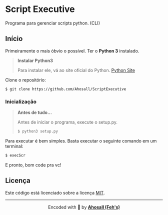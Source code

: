 # Script Executive
Programa para gerenciar scripts python. (CLI)

## Início
Primeiramente o mais óbvio o possível. Ter o **Python 3** instalado.

> **Instalar Python3**
> 
> Para instalar ele, vá ao site oficial do Python. <a target="blank" href="https://www.python.org/">Python Site</a>

Clone o repositório:

```shell
$ git clone https://github.com/Ahosall/ScriptExecutive
```

### Inicialização
> **Antes de tudo...**
>
> Antes de iniciar o programa, execute o setup.py.
> ```bash
> $ python3 setup.py
> ```

Para executar é bem simples. Basta executar o seguinte comando em um terminal:
```bash
$ execScr
```
E pronto, bom code pra vc!

## Licença
Este código está licenciado sobre a licença [MIT](./LICENSE).

---
<center>  
      Encoded with 🤍 by <b><a href="https://github.com/Ahosall">Ahosall (Feh's)</a></b>  
</center>
